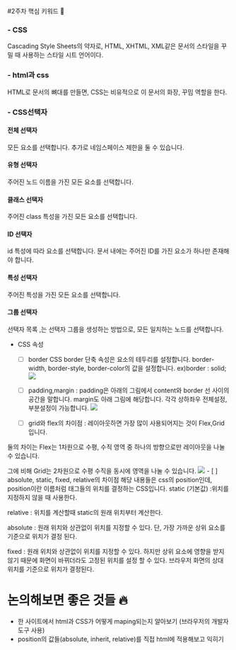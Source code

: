 #2주차 핵심 키워드 🎯

### - CSS
Cascading Style Sheets의 약자로,
HTML, XHTML, XML같은 문서의 스타일을 꾸밀 때 사용하는 스타일 시트 언어이다.

### - html과 css
HTML로 문서의 뼈대를 만들면,
CSS는 비유적으로 이 문서의 화장, 꾸밈 역할을 한다.

### - CSS선택자

#### 전체 선택자
모든 요소를 선택합니다. 추가로 네임스페이스 제한을 둘 수 있습니다.

#### 유형 선택자
주어진 노드 이름을 가진 모든 요소를 선택합니다.

#### 클래스 선택자
주어진 class 특성을 가진 모든 요소를 선택합니다.

#### ID 선택자
id 특성에 따라 요소를 선택합니다. 문서 내에는 주어진 ID를 가진 요소가 하나만 존재해야 합니다.

#### 특성 선택자
주어진 특성을 가진 모든 요소를 선택합니다.

#### 그룹 선택자
선택자 목록
,는 선택자 그룹을 생성하는 방법으로, 모든 일치하는 노드를 선택합니다.

- CSS 속성
    - [ ]  border 
  CSS border 단축 속성은 요소의 테두리를 설정합니다. border-width, border-style, border-color의 값을 설정합니다.
  ex)border : solid;
  ![](https://media.vlpt.us/images/kaulhj/post/da573711-3d21-4571-b7ef-9aa718c3cb54/image.png)
  
    - [ ]  padding,margin : padding은 아래의 그림에서 content와 border 선 사이의 공간을 말합니다. margin도 아래 그림에 해당합니다.
  각각 상하좌우 전체설정, 부분설정이 가능합니다.
  ![](https://media.vlpt.us/images/kaulhj/post/24344981-9f73-4ae6-ac86-ad53fe4566a4/image.png)
    - [ ]  grid와 flex의 차이점 :
  레이아웃하면 가장 많이 사용되어지는 것이 Flex,Grid입니다.

둘의 차이는 Flex는 1차원으로 수평, 수직 영역 중 하나의 방향으로만 레이아웃을 나눌 수 있습니다.

그에 비해 Grid는 2차원으로 수평 수직을 동시에 영역을 나눌 수 있습니다.
  ![](https://media.vlpt.us/images/kaulhj/post/176d2755-c875-42d1-825f-b65800a063e9/image.png)
    - [ ]  absolute, static, fixed, relative의 차이점 
  해당 내용들은 css의 position인데, position이란 이름처럼 태그들의 위치를 결정하는 CSS입니다.
  static (기본값) :위치를 지정하지 않을 때 사용한다.

relative : 위치를 계산할때 static의 원래 위치부터 계산한다.

absolute : 원래 위치와 상관없이 위치를 지정할 수 있다. 단, 가장 가까운 상위 요소를 기준으로 위치가 결정 된다.

fixed : 원래 위치와 상관없이 위치를 지정할 수 있다. 하지만 상위 요소에 영향을 받지 않기 때문에 화면이 바뀌더라도 고정된 위치를 설정 할 수 있다. 
브라우저 화면의 상대 위치를 기준으로 위치가 결정된다.

# 논의해보면 좋은 것들 🔥

- 한 사이트에서 html과 CSS가 어떻게 maping되는지 알아보기 (브라우저의 개발자 도구 사용)
- position의 값들(absolute, inherit, relative)를 직접 html에 적용해보고 익히기